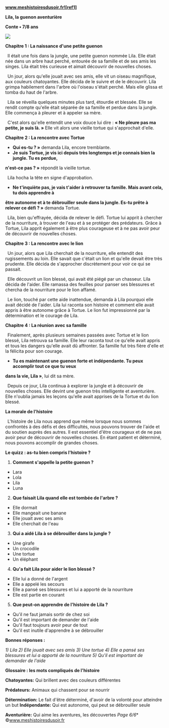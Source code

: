 ﻿**www.meshistoiresdusoir.fr![ref1]**

**Lila, la guenon aventurière**

**Conte • 7/8 ans**

![](Aspose.Words.b585ce4a-a547-497c-81cb-7aa1f6d32a47.002.jpeg)

**Chapitre 1 : La naissance d'une petite guenon**

` `Il était une fois dans la jungle, une petite guenon nommée Lila. Elle était née dans un arbre haut perché, entourée de sa famille et de ses amis les singes. Lila était très curieuse et aimait découvrir de nouvelles choses.

` `Un jour, alors qu'elle jouait avec ses amis, elle vit un oiseau magnifique, aux couleurs chatoyantes. Elle décida de le suivre et de le découvrir. Lila grimpa habilement dans l'arbre où l'oiseau s'était perché. Mais elle glissa et tomba du haut de l'arbre.

` `Lila se réveilla quelques minutes plus tard, étourdie et blessée. Elle se rendit compte qu'elle était séparée de sa famille et perdue dans la jungle. Elle commença à pleurer et à appeler sa mère.

` `C'est alors qu'elle entendit une voix douce lui dire : **« Ne pleure pas ma petite, je suis là. »** Elle vit alors une vieille tortue qui s'approchait d'elle.

**Chapitre 2 : La rencontre avec Tortue**

- **Qui es-tu ? »** demanda Lila, encore tremblante.
- **Je suis Tortue, je vis ici depuis très longtemps et je connais bien la jungle. Tu es perdue,**

**n'est-ce pas ? »** répondit la vieille tortue.

` `Lila hocha la tête en signe d'approbation.

- **Ne t'inquiète pas, je vais t'aider à retrouver ta famille. Mais avant cela, tu dois apprendre à**

**être autonome et à te débrouiller seule dans la jungle. Es-tu prête à relever ce défi ? »** demanda Tortue.

` `Lila, bien qu'effrayée, décida de relever le défi. Tortue lui apprit à chercher de la nourriture, à trouver de l'eau et à se protéger des prédateurs. Grâce à Tortue, Lila apprit également à être plus courageuse et à ne pas avoir peur de découvrir de nouvelles choses.

**Chapitre 3 : La rencontre avec le lion**

` `Un jour, alors que Lila cherchait de la nourriture, elle entendit des rugissements au loin. Elle savait que c'était un lion et qu'elle devait être très prudente. Elle décida de s'approcher discrètement pour voir ce qui se passait.

` `Elle découvrit un lion blessé, qui avait été piégé par un chasseur. Lila décida de l'aider. Elle ramassa des feuilles pour panser ses blessures et chercha de la nourriture pour le lion affamé.

` `Le lion, touché par cette aide inattendue, demanda à Lila pourquoi elle avait décidé de l'aider. Lila lui raconta son histoire et comment elle avait appris à être autonome grâce à Tortue. Le lion fut impressionné par la détermination et le courage de Lila.

**Chapitre 4 : La réunion avec sa famille**

` `Finalement, après plusieurs semaines passées avec Tortue et le lion blessé, Lila retrouva sa famille. Elle leur raconta tout ce qu'elle avait appris et tous les dangers qu'elle avait dû affronter. Sa famille fut très fière d'elle et la félicita pour son courage.

- **Tu es maintenant une guenon forte et indépendante. Tu peux accomplir tout ce que tu veux**

**dans la vie, Lila »**, lui dit sa mère.

` `Depuis ce jour, Lila continua à explorer la jungle et à découvrir de nouvelles choses. Elle devint une guenon très intelligente et aventurière. Elle n'oublia jamais les leçons qu'elle avait apprises de la Tortue et du lion blessé.

**La morale de l'histoire**

` `L'histoire de Lila nous apprend que même lorsque nous sommes confrontés à des défis et des difficultés, nous pouvons trouver de l'aide et du soutien auprès des autres. Il est essentiel d'être courageux et de ne pas avoir peur de découvrir de nouvelles choses. En étant patient et déterminé, nous pouvons accomplir de grandes choses.

**Le quizz : as-tu bien compris l'histoire ?** 

1) **Comment s'appelle la petite guenon ?**
- Lara
- Lola
- Lila
- Luna
2) **Que faisait Lila quand elle est tombée de l'arbre ?**
- Elle dormait
- Elle mangeait une banane
- Elle jouait avec ses amis
- Elle cherchait de l'eau
3) **Qui a aidé Lila à se débrouiller dans la jungle ?**
- Une girafe
- Un crocodile
- Une tortue
- Un éléphant
4) **Qu'a fait Lila pour aider le lion blessé ?**
- Elle lui a donné de l'argent
- Elle a appelé les secours
- Elle a pansé ses blessures et lui a apporté de la nourriture
- Elle est partie en courant
5) **Que peut-on apprendre de l'histoire de Lila ?**
- Qu'il ne faut jamais sortir de chez soi
- Qu'il est important de demander de l'aide
- Qu'il faut toujours avoir peur de tout
- Qu'il est inutile d'apprendre à se débrouiller

**Bonnes réponses :** 

*1) Lila 2) Elle jouait avec ses amis 3) Une tortue 4) Elle a pansé ses blessures et lui a apporté de la nourriture 5) Qu'il est important de demander de l'aide* 

**Glossaire : les mots compliqués de l'histoire** 

**Chatoyantes:** Qui brillent avec des couleurs différentes

**Prédateurs:** Animaux qui chassent pour se nourrir

**Détermination:** Le fait d'être déterminé, d'avoir de la volonté pour atteindre un but **Indépendante:** Qui est autonome, qui peut se débrouiller seule

**Aventurière:** Qui aime les aventures, les découvertes
*Page 6/6** ©www.meshistoiresdusoir.fr

[ref1]: Aspose.Words.b585ce4a-a547-497c-81cb-7aa1f6d32a47.001.png
